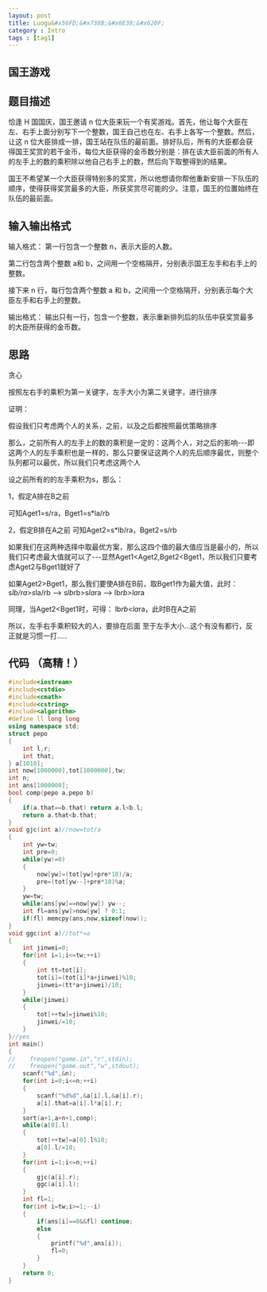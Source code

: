 ```yaml
---
layout: post
title: Luogu&#x56FD;&#x738B;&#x6E38;&#x620F;
category : Intro 
tags : [tag1]
---
```



<link rel="stylesheet" href="/highlight/styles/default.css">
<script src="/highlight/highlight.pack.js"></script>
<script>hljs.initHighlightingOnLoad();</script>



## &#x56FD;&#x738B;&#x6E38;&#x620F;

## &#x9898;&#x76EE;&#x63CF;&#x8FF0;

&#x6070;&#x9022; H &#x56FD;&#x56FD;&#x5E86;&#xFF0C;&#x56FD;&#x738B;&#x9080;&#x8BF7; n &#x4F4D;&#x5927;&#x81E3;&#x6765;&#x73A9;&#x4E00;&#x4E2A;&#x6709;&#x5956;&#x6E38;&#x620F;&#x3002;&#x9996;&#x5148;&#xFF0C;&#x4ED6;&#x8BA9;&#x6BCF;&#x4E2A;&#x5927;&#x81E3;&#x5728;&#x5DE6;&#x3001;&#x53F3;&#x624B;&#x4E0A;&#x9762;&#x5206;&#x522B;&#x5199;&#x4E0B;&#x4E00;&#x4E2A;&#x6574;&#x6570;&#xFF0C;&#x56FD;&#x738B;&#x81EA;&#x5DF1;&#x4E5F;&#x5728;&#x5DE6;&#x3001;&#x53F3;&#x624B;&#x4E0A;&#x5404;&#x5199;&#x4E00;&#x4E2A;&#x6574;&#x6570;&#x3002;&#x7136;&#x540E;&#xFF0C;&#x8BA9;&#x8FD9; n &#x4F4D;&#x5927;&#x81E3;&#x6392;&#x6210;&#x4E00;&#x6392;&#xFF0C;&#x56FD;&#x738B;&#x7AD9;&#x5728;&#x961F;&#x4F0D;&#x7684;&#x6700;&#x524D;&#x9762;&#x3002;&#x6392;&#x597D;&#x961F;&#x540E;&#xFF0C;&#x6240;&#x6709;&#x7684;&#x5927;&#x81E3;&#x90FD;&#x4F1A;&#x83B7;&#x5F97;&#x56FD;&#x738B;&#x5956;&#x8D4F;&#x7684;&#x82E5;&#x5E72;&#x91D1;&#x5E01;&#xFF0C;&#x6BCF;&#x4F4D;&#x5927;&#x81E3;&#x83B7;&#x5F97;&#x7684;&#x91D1;&#x5E01;&#x6570;&#x5206;&#x522B;&#x662F;&#xFF1A;&#x6392;&#x5728;&#x8BE5;&#x5927;&#x81E3;&#x524D;&#x9762;&#x7684;&#x6240;&#x6709;&#x4EBA;&#x7684;&#x5DE6;&#x624B;&#x4E0A;&#x7684;&#x6570;&#x7684;&#x4E58;&#x79EF;&#x9664;&#x4EE5;&#x4ED6;&#x81EA;&#x5DF1;&#x53F3;&#x624B;&#x4E0A;&#x7684;&#x6570;&#xFF0C;&#x7136;&#x540E;&#x5411;&#x4E0B;&#x53D6;&#x6574;&#x5F97;&#x5230;&#x7684;&#x7ED3;&#x679C;&#x3002;

&#x56FD;&#x738B;&#x4E0D;&#x5E0C;&#x671B;&#x67D0;&#x4E00;&#x4E2A;&#x5927;&#x81E3;&#x83B7;&#x5F97;&#x7279;&#x522B;&#x591A;&#x7684;&#x5956;&#x8D4F;&#xFF0C;&#x6240;&#x4EE5;&#x4ED6;&#x60F3;&#x8BF7;&#x4F60;&#x5E2E;&#x4ED6;&#x91CD;&#x65B0;&#x5B89;&#x6392;&#x4E00;&#x4E0B;&#x961F;&#x4F0D;&#x7684;&#x987A;&#x5E8F;&#xFF0C;&#x4F7F;&#x5F97;&#x83B7;&#x5F97;&#x5956;&#x8D4F;&#x6700;&#x591A;&#x7684;&#x5927;&#x81E3;&#xFF0C;&#x6240;&#x83B7;&#x5956;&#x8D4F;&#x5C3D;&#x53EF;&#x80FD;&#x7684;&#x5C11;&#x3002;&#x6CE8;&#x610F;&#xFF0C;&#x56FD;&#x738B;&#x7684;&#x4F4D;&#x7F6E;&#x59CB;&#x7EC8;&#x5728;&#x961F;&#x4F0D;&#x7684;&#x6700;&#x524D;&#x9762;&#x3002;

## &#x8F93;&#x5165;&#x8F93;&#x51FA;&#x683C;&#x5F0F;

&#x8F93;&#x5165;&#x683C;&#x5F0F;&#xFF1A;
&#x7B2C;&#x4E00;&#x884C;&#x5305;&#x542B;&#x4E00;&#x4E2A;&#x6574;&#x6570; n&#xFF0C;&#x8868;&#x793A;&#x5927;&#x81E3;&#x7684;&#x4EBA;&#x6570;&#x3002;

&#x7B2C;&#x4E8C;&#x884C;&#x5305;&#x542B;&#x4E24;&#x4E2A;&#x6574;&#x6570; a&#x548C; b&#xFF0C;&#x4E4B;&#x95F4;&#x7528;&#x4E00;&#x4E2A;&#x7A7A;&#x683C;&#x9694;&#x5F00;&#xFF0C;&#x5206;&#x522B;&#x8868;&#x793A;&#x56FD;&#x738B;&#x5DE6;&#x624B;&#x548C;&#x53F3;&#x624B;&#x4E0A;&#x7684;&#x6574;&#x6570;&#x3002;

&#x63A5;&#x4E0B;&#x6765; n &#x884C;&#xFF0C;&#x6BCF;&#x884C;&#x5305;&#x542B;&#x4E24;&#x4E2A;&#x6574;&#x6570; a &#x548C; b&#xFF0C;&#x4E4B;&#x95F4;&#x7528;&#x4E00;&#x4E2A;&#x7A7A;&#x683C;&#x9694;&#x5F00;&#xFF0C;&#x5206;&#x522B;&#x8868;&#x793A;&#x6BCF;&#x4E2A;&#x5927;&#x81E3;&#x5DE6;&#x624B;&#x548C;&#x53F3;&#x624B;&#x4E0A;&#x7684;&#x6574;&#x6570;&#x3002;

&#x8F93;&#x51FA;&#x683C;&#x5F0F;&#xFF1A;
&#x8F93;&#x51FA;&#x53EA;&#x6709;&#x4E00;&#x884C;&#xFF0C;&#x5305;&#x542B;&#x4E00;&#x4E2A;&#x6574;&#x6570;&#xFF0C;&#x8868;&#x793A;&#x91CD;&#x65B0;&#x6392;&#x5217;&#x540E;&#x7684;&#x961F;&#x4F0D;&#x4E2D;&#x83B7;&#x5956;&#x8D4F;&#x6700;&#x591A;&#x7684;&#x5927;&#x81E3;&#x6240;&#x83B7;&#x5F97;&#x7684;&#x91D1;&#x5E01;&#x6570;&#x3002;

## &#x601D;&#x8DEF;


&#x8D2A;&#x5FC3;

&#x6309;&#x7167;&#x5DE6;&#x53F3;&#x624B;&#x7684;&#x4E58;&#x79EF;&#x4E3A;&#x7B2C;&#x4E00;&#x5173;&#x952E;&#x5B57;&#xFF0C;&#x5DE6;&#x624B;&#x5927;&#x5C0F;&#x4E3A;&#x7B2C;&#x4E8C;&#x5173;&#x952E;&#x5B57;&#xFF0C;&#x8FDB;&#x884C;&#x6392;&#x5E8F;

&#x8BC1;&#x660E;&#xFF1A;

&#x5047;&#x8BBE;&#x6211;&#x4EEC;&#x53EA;&#x8003;&#x8651;&#x4E24;&#x4E2A;&#x4EBA;&#x7684;&#x5173;&#x7CFB;&#xFF0C;&#x4E4B;&#x524D;&#xFF0C;&#x4EE5;&#x53CA;&#x4E4B;&#x540E;&#x90FD;&#x6309;&#x7167;&#x6700;&#x4F18;&#x7B56;&#x7565;&#x6392;&#x5E8F;

&#x90A3;&#x4E48;&#xFF0C;&#x4E4B;&#x524D;&#x6240;&#x6709;&#x4EBA;&#x7684;&#x5DE6;&#x624B;&#x4E0A;&#x7684;&#x6570;&#x7684;&#x4E58;&#x79EF;&#x662F;&#x4E00;&#x5B9A;&#x7684;&#xFF1A;&#x8FD9;&#x4E24;&#x4E2A;&#x4EBA;&#xFF0C;&#x5BF9;&#x4E4B;&#x540E;&#x7684;&#x5F71;&#x54CD;---&#x5373;&#x8FD9;&#x4E24;&#x4E2A;&#x4EBA;&#x7684;&#x5DE6;&#x624B;&#x4E58;&#x79EF;&#x4E5F;&#x662F;&#x4E00;&#x6837;&#x7684;&#xFF0C;&#x90A3;&#x4E48;&#x53EA;&#x8981;&#x4FDD;&#x8BC1;&#x8FD9;&#x4E24;&#x4E2A;&#x4EBA;&#x7684;&#x5148;&#x540E;&#x987A;&#x5E8F;&#x6700;&#x4F18;&#xFF0C;&#x5219;&#x6574;&#x4E2A;&#x961F;&#x5217;&#x90FD;&#x53EF;&#x4EE5;&#x6700;&#x4F18;&#xFF0C;&#x6240;&#x4EE5;&#x6211;&#x4EEC;&#x53EA;&#x8003;&#x8651;&#x8FD9;&#x4E24;&#x4E2A;&#x4EBA;

&#x8BBE;&#x4E4B;&#x524D;&#x6240;&#x6709;&#x7684;&#x7684;&#x5DE6;&#x624B;&#x4E58;&#x79EF;&#x4E3A;s&#xFF0C;&#x90A3;&#x4E48;&#xFF1A;

1&#xFF0C;&#x5047;&#x5B9A;A&#x6392;&#x5728;B&#x4E4B;&#x524D;

&#x53EF;&#x77E5;Aget1=s/ra&#xFF0C;Bget1=s*la/rb

2&#xFF0C;&#x5047;&#x5B9A;B&#x6392;&#x5728;A&#x4E4B;&#x524D;
&#x53EF;&#x77E5;Aget2=s*lb/ra&#xFF0C;Bget2=s/rb

&#x5982;&#x679C;&#x6211;&#x4EEC;&#x5728;&#x8FD9;&#x4E24;&#x79CD;&#x9009;&#x62E9;&#x4E2D;&#x53D6;&#x6700;&#x4F18;&#x65B9;&#x6848;&#xFF0C;&#x90A3;&#x4E48;&#x8FD9;&#x56DB;&#x4E2A;&#x503C;&#x7684;&#x6700;&#x5927;&#x503C;&#x5E94;&#x5F53;&#x662F;&#x6700;&#x5C0F;&#x7684;&#xFF0C;&#x6240;&#x4EE5;&#x6211;&#x4EEC;&#x53EA;&#x8003;&#x8651;&#x6700;&#x5927;&#x503C;&#x5C31;&#x53EF;&#x4EE5;&#x4E86;---&#x663E;&#x7136;Aget1<Aget2,Bget2<Bget1&#xFF0C;&#x6240;&#x4EE5;&#x6211;&#x4EEC;&#x53EA;&#x8981;&#x8003;&#x8651;Aget2&#x4E0E;Bget1&#x5C31;&#x597D;&#x4E86;

&#x5982;&#x679C;Aget2>Bget1&#xFF0C;&#x90A3;&#x4E48;&#x6211;&#x4EEC;&#x8981;&#x4F7F;A&#x6392;&#x5728;B&#x524D;&#xFF0C;&#x53D6;Bget1&#x4F5C;&#x4E3A;&#x6700;&#x5927;&#x503C;&#xFF0C;&#x6B64;&#x65F6;&#xFF1A;
s*lb/ra>s*la/rb --> s*lb*rb>s*la*ra --> lb*rb>la*ra

&#x540C;&#x7406;&#xFF0C;&#x5F53;Aget2<Bget1&#x65F6;&#xFF0C;&#x53EF;&#x5F97;&#xFF1A; lb*rb<la*ra&#xFF0C;&#x6B64;&#x65F6;B&#x5728;A&#x4E4B;&#x524D;

&#x6240;&#x4EE5;&#xFF0C;&#x5DE6;&#x624B;&#x53F3;&#x624B;&#x4E58;&#x79EF;&#x8F83;&#x5927;&#x7684;&#x4EBA;&#xFF0C;&#x8981;&#x6392;&#x5728;&#x540E;&#x9762;
&#x81F3;&#x4E8E;&#x5DE6;&#x624B;&#x5927;&#x5C0F;...&#x8FD9;&#x4E2A;&#x6709;&#x6CA1;&#x6709;&#x90FD;&#x884C;&#xFF0C;&#x53CD;&#x6B63;&#x5C31;&#x662F;&#x4E60;&#x60EF;&#x4E00;&#x6253;.....

## &#x4EE3;&#x7801; &#xFF08;&#x9AD8;&#x7CBE;&#xFF01;&#xFF09;

```cpp
#include<iostream>
#include<cstdio>
#include<cmath>
#include<cstring>
#include<algorithm>
#define ll long long
using namespace std;
struct pepo
{
    int l,r;
    int that;
} a[1010];
int now[1000000],tot[1000000],tw;
int n;
int ans[1000000];
bool comp(pepo a,pepo b)
{
    if(a.that==b.that) return a.l<b.l;
    return a.that<b.that;
}
void gjc(int a)//now=tot/a
{
    int yw=tw;
    int pre=0;
    while(yw!=0)
    {
        now[yw]=(tot[yw]+pre*10)/a;
        pre=(tot[yw--]+pre*10)%a;
    }
    yw=tw;
    while(ans[yw]==now[yw]) yw--;
    int fl=ans[yw]>now[yw] ? 0:1;
    if(fl) memcpy(ans,now,sizeof(now));
}
void ggc(int a)//tot*=a
{
    int jinwei=0;
    for(int i=1;i<=tw;++i)
    {
        int tt=tot[i];
        tot[i]=(tot[i]*a+jinwei)%10;
        jinwei=(tt*a+jinwei)/10;
    }
    while(jinwei)
    {
        tot[++tw]=jinwei%10;
        jinwei/=10;
    }
}//yes
int main()
{
//    freopen("game.in","r",stdin);
//    freopen("game.out","w",stdout);
    scanf("%d",&n);
    for(int i=0;i<=n;++i)
    {
        scanf("%d%d",&a[i].l,&a[i].r);
        a[i].that=a[i].l*a[i].r;
    }
    sort(a+1,a+n+1,comp);
    while(a[0].l)
    {
        tot[++tw]=a[0].l%10;
        a[0].l/=10;
    }
    for(int i=1;i<=n;++i)
    {
        gjc(a[i].r);
        ggc(a[i].l);
    }
    int fl=1;
    for(int i=tw;i>=1;--i)
    {
        if(ans[i]==0&&fl) continue;
        else
        {
            printf("%d",ans[i]);
            fl=0;
        }
    }
    return 0;
}
```
